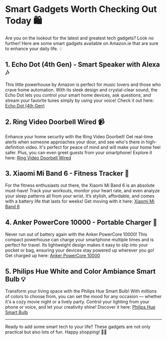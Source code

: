 # Smart Gadgets Worth Checking Out Today 🛍️

Are you on the lookout for the latest and greatest tech gadgets? Look no further! Here are some smart gadgets available on Amazon.ie that are sure to enhance your daily life. 💡

## 1. Echo Dot (4th Gen) - Smart Speaker with Alexa 🎶
This little powerhouse by Amazon is perfect for music lovers and those who crave home automation. With its sleek design and crystal-clear sound, the Echo Dot lets you control your smart home devices, ask questions, and stream your favorite tunes simply by using your voice! Check it out here: [Echo Dot (4th Gen)](https://www.amazon.ie/dp/B08J6Y3KQ8?tag=smartfinds403-21&language=en_IE&linkCode=ll1&ref_=as_li_ss_tl)

## 2. Ring Video Doorbell Wired 📹
Enhance your home security with the Ring Video Doorbell! Get real-time alerts when someone approaches your door, and see who's there in high-definition video. It's perfect for peace of mind and will make your home feel safer. Plus, you can even greet guests from your smartphone! Explore it here: [Ring Video Doorbell Wired](https://www.amazon.ie/dp/B08H99ZK2S?tag=smartfinds403-21&language=en_IE&linkCode=ll1&ref_=as_li_ss_tl)

## 3. Xiaomi Mi Band 6 - Fitness Tracker 🏃
For the fitness enthusiasts out there, the Xiaomi Mi Band 6 is an absolute must-have! Track your workouts, monitor your heart rate, and even analyze your sleep patterns all from your wrist. It’s stylish, affordable, and comes with a battery life that lasts for weeks! Get moving with it here: [Xiaomi Mi Band 6](https://www.amazon.ie/dp/B094T6PNST?tag=smartfinds403-21&language=en_IE&linkCode=ll1&ref_=as_li_ss_tl)

## 4. Anker PowerCore 10000 - Portable Charger 🔋
Never run out of battery again with the Anker PowerCore 10000! This compact powerhouse can charge your smartphone multiple times and is perfect for travel. Its lightweight design makes it easy to slip into your pocket or bag, ensuring your devices stay powered up wherever you go! Get charged up here: [Anker PowerCore 10000](https://www.amazon.ie/dp/B0193XR1S4?tag=smartfinds403-21&language=en_IE&linkCode=ll1&ref_=as_li_ss_tl)

## 5. Philips Hue White and Color Ambiance Smart Bulb 💡
Transform your living space with the Philips Hue Smart Bulb! With millions of colors to choose from, you can set the mood for any occasion — whether it's a cozy movie night or a lively party. Control your lighting from your phone or voice, and let your creativity shine! Discover it here: [Philips Hue Smart Bulb](https://www.amazon.ie/dp/B0764JFTH4?tag=smartfinds403-21&language=en_IE&linkCode=ll1&ref_=as_li_ss_tl)

---

Ready to add some smart tech to your life? These gadgets are not only practical but also lots of fun. Happy shopping! 🛒✨
